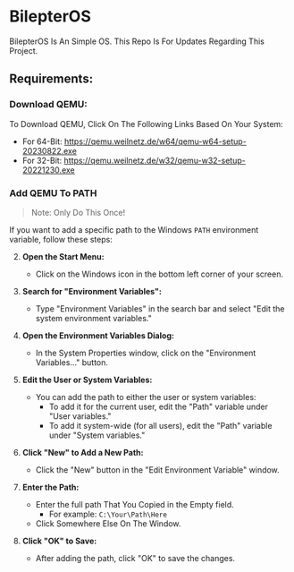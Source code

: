 # BilepterOS
BilepterOS Is An Simple OS. This Repo Is For Updates Regarding This Project.

## Requirements:

### Download QEMU:

To Download QEMU, Click On The Following Links Based On Your System:
   - For 64-Bit: https://qemu.weilnetz.de/w64/qemu-w64-setup-20230822.exe
   - For 32-Bit: https://qemu.weilnetz.de/w32/qemu-w32-setup-20221230.exe

### Add QEMU To PATH

> Note: Only Do This Once!

If you want to add a specific path to the Windows `PATH` environment variable, follow these steps:

2. **Open the Start Menu:**
   - Click on the Windows icon in the bottom left corner of your screen.

3. **Search for "Environment Variables":**
   - Type "Environment Variables" in the search bar and select "Edit the system environment variables."

4. **Open the Environment Variables Dialog:**
   - In the System Properties window, click on the "Environment Variables..." button.

5. **Edit the User or System Variables:**
   - You can add the path to either the user or system variables:
     - To add it for the current user, edit the "Path" variable under "User variables."
     - To add it system-wide (for all users), edit the "Path" variable under "System variables."

6. **Click "New" to Add a New Path:**
   - Click the "New" button in the "Edit Environment Variable" window.

7. **Enter the Path:**
   - Enter the full path That You Copied in the Empty field.
     - For example: `C:\Your\Path\Here`
   - Click Somewhere Else On The Window.

8. **Click "OK" to Save:**
   - After adding the path, click "OK" to save the changes.
